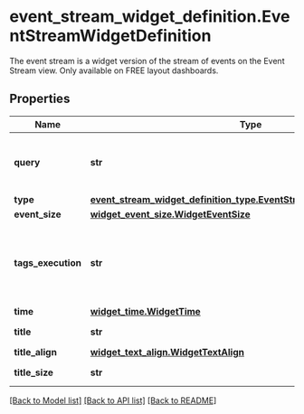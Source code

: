 # event_stream_widget_definition.EventStreamWidgetDefinition

The event stream is a widget version of the stream of events on the Event Stream view. Only available on FREE layout dashboards.
## Properties
Name | Type | Description | Notes
------------ | ------------- | ------------- | -------------
**query** | **str** | Query to filter the event stream with. | 
**type** | [**event_stream_widget_definition_type.EventStreamWidgetDefinitionType**](EventStreamWidgetDefinitionType.md) |  | 
**event_size** | [**widget_event_size.WidgetEventSize**](WidgetEventSize.md) |  | [optional] 
**tags_execution** | **str** | The execution method for multi-value filters. Can be either and or or. | [optional] 
**time** | [**widget_time.WidgetTime**](WidgetTime.md) |  | [optional] 
**title** | **str** | Title of the widget. | [optional] 
**title_align** | [**widget_text_align.WidgetTextAlign**](WidgetTextAlign.md) |  | [optional] 
**title_size** | **str** | Size of the title. | [optional] 

[[Back to Model list]](../README.md#documentation-for-models) [[Back to API list]](../README.md#documentation-for-api-endpoints) [[Back to README]](../README.md)


